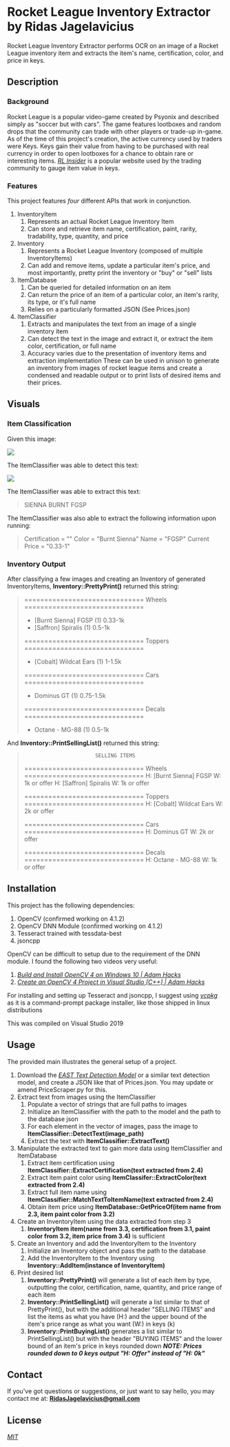 # Rocket League Inventory Extractor by Ridas Jagelavicius
Rocket League Inventory Extractor performs OCR on an image of a Rocket League inventory item and extracts the item's name, certification, color, and price in keys.

## Description
### Background
Rocket League is a popular video-game created by Psyonix and described simply as "soccer but with cars".
The game features lootboxes and random drops that the community can trade with other players or trade-up in-game.
As of the time of this project's creation, the active currency used by traders were Keys.
Keys gain their value from having to be purchased with real currency in order to open lootboxes for a chance to obtain rare or interesting items.
*[RL Insider](https://rl.insider.gg)* is a popular website used by the trading community to gauge item value in keys.

### Features
This project features *four* different APIs that work in conjunction.
1. InventoryItem
   1. Represents an actual Rocket League Inventory Item
   1. Can store and retrieve item name, certification, paint, rarity, tradability, type, quantity, and price
1. Inventory
   1. Represents a Rocket League Inventory (composed of multiple InventoryItems)
   1. Can add and remove items, update a particular item's price, and most importantly, pretty print the inventory or "buy" or "sell" lists
1. ItemDatabase
   1. Can be queried for detailed information on an item
   1. Can return the price of an item of a particular color, an item's rarity, its type, or it's full name
   1. Relies on a particularly formatted JSON (See Prices.json)
1. ItemClassifier
   1. Extracts and manipulates the text from an image of a single inventory item
   1. Can detect the text in the image and extract it, or extract the item color, certification, or full name
   1. Accuracy varies due to the presentation of inventory items and extraction implementation
These can be used in unison to generate an inventory from images of rocket league items and create a condensed and readable output or to print lists of desired items and their prices.

## Visuals
### Item Classification
Given this image:

![](https://i.imgur.com/tPO6yzt.png)

The ItemClassifier was able to detect this text:

![](https://i.imgur.com/BD9DjxA.png)

The ItemClassifier was able to extract this text:
> SIENNA
> BURNT
> FGSP

The ItemClassifier was also able to extract the following information upon running:
> Certification = ""
> Color = "Burnt Sienna"
> Name = "FGSP"
> Current Price = "0.33-1"

### Inventory Output
After classifying a few images and creating an Inventory of generated InventoryItems,
**Inventory::PrettyPrint()** returned this string:
>==============================  Wheels  ==============================
> - [Burnt Sienna] FGSP (1) 0.33-1k
> - [Saffron] Spiralis (1) 0.5-1k
>
>==============================  Toppers  ==============================
> - [Cobalt] Wildcat Ears (1) 1-1.5k
>
>==============================  Cars  ==============================
> - Dominus GT (1) 0.75-1.5k
>
>==============================  Decals  ==============================
> - Octane - MG-88 (1) 0.5-1k

And **Inventory::PrintSellingList()** returned this string:
>                            SELLING ITEMS
>
>==============================  Wheels  ==============================
>H: [Burnt Sienna] FGSP
>   W: 1k or offer
>H: [Saffron] Spiralis
>   W: 1k or offer
>
>==============================  Toppers  ==============================
>H: [Cobalt] Wildcat Ears
>   W: 2k or offer
>
>==============================  Cars  ==============================
>H: Dominus GT
>   W: 2k or offer
>
>==============================  Decals  ==============================
>H: Octane - MG-88
>   W: 1k or offer

## Installation
This project has the following dependencies:
1. OpenCV (confirmed working on 4.1.2)
1. OpenCV DNN Module (confirmed working on 4.1.2)
1. Tesseract trained with tessdata-best
1. jsoncpp

OpenCV can be difficult to setup due to the requirement of the DNN module.
I found the following two videos very useful:
1. *[Build and Install OpenCV 4 on Windows 10 | Adam Hacks](https://www.youtube.com/watch?v=x5EWlNQ6z5w&)*
1. *[Create an OpenCV 4 Project in Visual Studio [C++] | Adam Hacks](https://www.youtube.com/watch?v=p-6rG6Zgu4U&)*

For installing and setting up Tesseract and jsoncpp, I suggest using *[vcpkg](https://vcpkg.readthedocs.io/en/latest/)* as it is a command-prompt package installer, like those shipped in linux distributions

This was compiled on Visual Studio 2019

## Usage
The provided main illustrates the general setup of a project.
1. Download the *[EAST Text Detection Model](https://github.com/oyyd/frozen_east_text_detection.pb)* or a similar text detection model, and create a JSON like that of Prices.json. You may update or amend PriceScraper.py for this.
1. Extract text from images using the ItemClassifier
   1. Populate a vector of strings that are full paths to images
   1. Initialize an ItemClassifier with the path to the model and the path to the database json
   1. For each element in the vector of images, pass the image to **ItemClassifier::DetectText(image_path)**
   1. Extract the text with **ItemClassifier::ExtractText()**
1. Manipulate the extracted text to gain more data using ItemClassifier and ItemDatabase
   1. Extract item certification using **ItemClassifier::ExtractCertification(text extracted from 2.4)**
   1. Extract item paint color using **ItemClassifer::ExtractColor(text extracted from 2.4)**
   1. Extract full item name using **ItemClassifier::MatchTextToItemName(text extracted from 2.4)**
   1. Obtain item price using **ItemDatabase::GetPriceOf(item name from 2.3, item paint color from 3.2)**
1. Create an InventoryItem using the data extracted from step 3
   1. **InventoryItem item(name from 3.3, certification from 3.1, paint color from 3.2, item price from 3.4)** is sufficient
1. Create an Inventory and add the InventoryItem to the Inventory
   1. Initialize an Inventory object and pass the path to the database
   1. Add the InventoryItem to the Inventory using **Inventory::AddItem(instance of InventoryItem)**
1. Print desired list
   1. **Inventory::PrettyPrint()** will generate a list of each item by type, outputting the color, certification, name, quantity, and price range of each item
   1. **Inventory::PrintSellingList()** will generate a list similar to that of PrettyPrint(), but with the additional header "SELLING ITEMS" and list the items as what you have (H:) and the upper bound of the item's price range as what you want (W:) in keys (k)
   1. **Inventory::PrintBuyingList()** generates a list similar to PrintSellingList() but with the header "BUYING ITEMS" and the lower bound of an item's price in keys rounded down ***NOTE: Prices rounded down to 0 keys output "H: Offer" instead of "H: 0k"***

## Contact
If you've got questions or suggestions, or just want to say hello, you may contact me at:
**RidasJagelavicius@gmail.com**

## License
*[MIT](https://choosealicense.com/licenses/mit/)*
